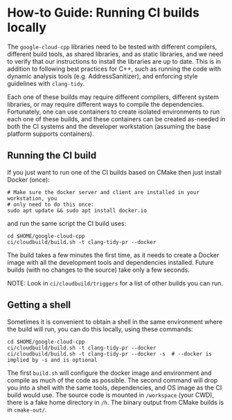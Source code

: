 # How-to Guide: Running CI builds locally

The `google-cloud-cpp` libraries need to be tested with different compilers,
different build tools, as shared libraries, and as static libraries, and we need to
verify that our instructions to install the libraries are up to date. This is in
addition to following best practices for C++, such as running the code with
dynamic analysis tools (e.g. AddressSanitizer), and enforcing style guidelines
with `clang-tidy`.

Each one of these builds may require different compilers, different system
libraries, or may require different ways to compile the dependencies.
Fortunately, one can use containers to create isolated environments to run
each one of these builds, and these containers can be created as-needed in both
the CI systems and the developer workstation (assuming the base platform
supports containers).

## Running the CI build

If you just want to run one of the CI builds based on CMake then just install
Docker (once):

```console
# Make sure the docker server and client are installed in your workstation, you
# only need to do this once:
sudo apt update && sudo apt install docker.io
```

and run the same script the CI build uses:

```console
cd $HOME/google-cloud-cpp
ci/cloudbuild/build.sh -t clang-tidy-pr --docker
```

The build takes a few minutes the first time, as it needs to create a Docker
image with all the development tools and dependencies installed. Future builds
(with no changes to the source) take only a few seconds.

NOTE: Look in `ci/cloudbuild/triggers` for a list of other builds you can run.

## Getting a shell

Sometimes it is convenient to obtain a shell in the same environment where the
build will run, you can do this locally, using these commands:

```shell
cd $HOME/google-cloud-cpp
ci/cloudbuild/build.sh -t clang-tidy-pr --docker
ci/cloudbuild/build.sh -t clang-tidy-pr --docker -s  # --docker is implied by -s and is optional
```

The first `build.sh` will configure the docker image and environment and
compile as much of the code as possible. The second command will drop you into
a shell with the same tools, dependencies, and OS image as the CI build would
use. The source code is mounted in `/workspace` (your CWD), there is a fake
home directory in `/h`. The binary output from CMake builds is in `cmake-out/`.
